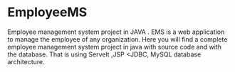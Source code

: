 # EmployeeMS
Employee management system project in JAVA . EMS is a web application to manage the employee of any organization. Here you will find a complete employee management system project in java with source code and with the database. That is using Servelt ,JSP <JDBC, MySQL database architecture.
